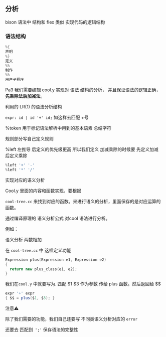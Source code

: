 ## 分析

bison 语法中 结构和  flex 类似 实现代码的逻辑结构

### 语法结构

```c#
%{
声明
%}
定义
%%
制作
%%
用户子程序
```

Pa3 我们需要编辑 cool.y 实现对 语法	结构的分析， 并且保证语法的逻辑正确，**先乘除法后加减法**。

利用的 LR(1) 的语法分析结构

`expr: id | id '+' id;`  如这样去匹配 +号

%token 用于标记语法解析中用到的基本语素  总结字符

规则部分写自己定义规则

%left     左推导   后定义的优先级更高 所以我们定义 加减乘除的时候要 先定义加减 后定义乘除

```c#
%left '+' '-'
%left '*' '/'
```



实现对应的语义分析

Cool.y 里面的内容和函数实现，要根据

`cool-tree.cc` 来找到对应的函数。来进行语义的分析，里面保存的是对应运算的函数。

通过编译原理的 语义分析公式 对cool 语法进行分析。



例如：

语义分析 两数相加

在 `cool-tree.cc` 中 这样定义功能

```c++
Expression plus(Expression e1, Expression e2)
{
  return new plus_class(e1, e2);
}
```

我们在`cool.y` 中就要写为. 匹配 $1 $3 作为参数 传给 plus 函数。然后返回给 $$

```c#
expr '+' expr 
{ $$ = plus($1, $3); }
```



注意⚠️ 

除了我们需要的功能，我们自己还要写 不同类语义分析对应的 `error`

还要去 匹配到` ';'` 保存语法的完整性

